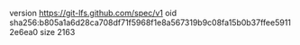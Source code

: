 version https://git-lfs.github.com/spec/v1
oid sha256:b805a1a6d28ca708df71f5968f1e8a567319b9c08fa15b0b37ffee59112e6ea0
size 2163
